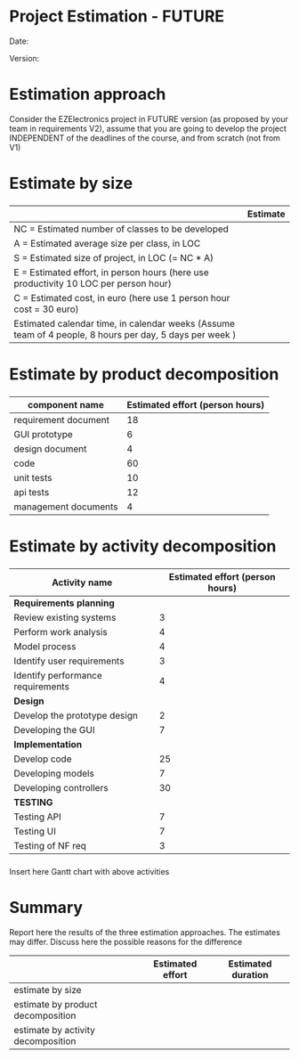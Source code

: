 # Project Estimation - FUTURE

Date:

Version:

# Estimation approach

Consider the EZElectronics project in FUTURE version (as proposed by your team in requirements V2), assume that you are going to develop the project INDEPENDENT of the deadlines of the course, and from scratch (not from V1)

# Estimate by size

###

|                                                                                                         | Estimate |
| ------------------------------------------------------------------------------------------------------- | -------- |
| NC = Estimated number of classes to be developed                                                        |          |
| A = Estimated average size per class, in LOC                                                            |          |
| S = Estimated size of project, in LOC (= NC \* A)                                                       |          |
| E = Estimated effort, in person hours (here use productivity 10 LOC per person hour)                    |          |
| C = Estimated cost, in euro (here use 1 person hour cost = 30 euro)                                     |          |
| Estimated calendar time, in calendar weeks (Assume team of 4 people, 8 hours per day, 5 days per week ) |          |

# Estimate by product decomposition

###

| component name       | Estimated effort (person hours) |
| -------------------- | ------------------------------- |
| requirement document |            18                     |
| GUI prototype        |              6                   |
| design document      |              4                   |
| code                 |               60                  |
| unit tests           |            10                     |
| api tests            |             12                    |
| management documents |            4                     |

# Estimate by activity decomposition

###
| Activity name | Estimated effort (person hours) |
| ------------------------ | -------------------------|
|   **Requirements planning**     |                    |
|  Review existing systems        |         3          |
| Perform work analysis           |            4       |
|  Model process                  |             4      |
| Identify user requirements                |       3       |
| Identify performance requirements         |     4         |
| **Design**                                |               |
|    Develop the prototype design           |         2     |
|Developing the GUI                         |            7  |
| **Implementation**                        |               |
|   Develop  code                           |         25     |
|   Developing models                       |         7      |
|   Developing controllers                  |         30     |
|  **TESTING**                              |                |
|  Testing  API                             |       7        |
|  Testing  UI                              |       7        |
| Testing of NF req                         |        3       |

###

Insert here Gantt chart with above activities

# Summary

Report here the results of the three estimation approaches. The estimates may differ. Discuss here the possible reasons for the difference

|                                    | Estimated effort | Estimated duration |
| ---------------------------------- | ---------------- | ------------------ |
| estimate by size                   |                  |
| estimate by product decomposition  |                  |
| estimate by activity decomposition |                  |
